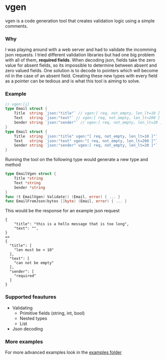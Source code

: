 # vgen

vgen is a code generation tool that creates validation logic using a simple comments.

### Why
I was playing around with a web server and had to validate the incomming json requests. I tried different validation libraries but had one big problem with all of them, **required fields**. When decoding json, fields take the zero value for absent fields, so its impossible to determine between absent and zero valued fields. One solution is to decode to pointers which will become nil in the case of an absent field. Creating these new types with every field as a pointer can be tedious and is what this tool is aiming to solve. 

### Example
```go
// vgen:[i]
type Email struct {
	Title  string `json:"title"` // vgen:[ req, not_empty, len_lt=10 ]
	Text   string `json:"text"` // vgen:[ req, not_empty, len_lt=200 ]
	Sender string `json:"sender"` // vgen:[ req, not_empty, len_lt=20 ]
}
type Email struct {
	Title  string `json:"title" vgen:"[ req, not_empty, len_lt=10 ]"`
	Text   string `json:"text" vgen:"[ req, not_empty, len_lt=200 ]"`
	Sender string `json:"sender" vgen:[ req, not_empty, len_lt=20 ]"`
}
```
Running the tool on the following type would generate a new type and method 
```go
type EmailVgen struct { 
    Title *string
    Text *string
    Sender *string
}
func (t EmailVgen) Validate() (Email, error) { ... }
func EmailFromJson(bytes []byte) (Email, error) { ... }
```
This would be the response for an example json request
```
{
    "title": "this is a hello message that is too long",
    "text": "",
}
=>
{
  "title": [
    "len must be < 10"
  ],
  "text": [
    "can not be empty"
  ],
  "sender": [
    "required"
  ]
}
```

### Supported feautures
* Validating
  * Primitive fields (string, int, bool)
  * Nested types 
  * List
* Json decoding


### More examples
For more advanced examples look in the [examples folder](examples)
